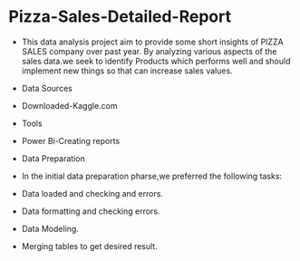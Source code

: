 # Pizza-Sales-Detailed-Report

 - This data analysis project aim to provide some short insights of PIZZA SALES company over past year. By analyzing various aspects of the sales data.we seek to identify Products which performs well and should implement new things so that can increase sales values.

 - Data Sources
 - Downloaded-Kaggle.com

 - Tools
 - Power Bi-Creating reports

- Data Preparation
- In the initial data preparation pharse,we preferred the following tasks:

- Data loaded and checking  and errors.
- Data formatting and checking errors.
- Data Modeling.
- Merging tables to get desired result.

### 
